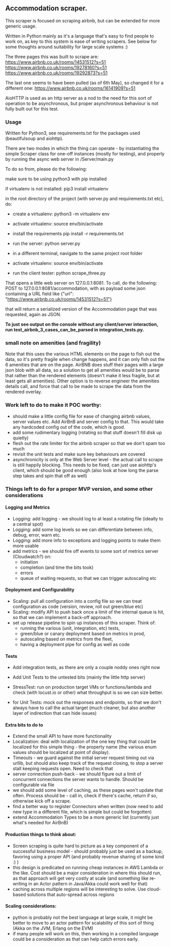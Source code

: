 ## Accommodation scraper.

This scraper is focused on scraping airbnb, but can be extended for more generic usage.

Written in Python mainly as it's a language that's easy to find people to work on, as key to this system is ease of writing scrapers. See below for some thoughts around suitability for large scale systems :)

The three pages this was built to scrape are:
https://www.airbnb.co.uk/rooms/14531512?s=51
https://www.airbnb.co.uk/rooms/19278160?s=51
https://www.airbnb.co.uk/rooms/19292873?s=51

The last one seems to have been pulled (as of 6th May), so changed it for a different one:
https://www.airbnb.co.uk/rooms/16141909?s=51

AioHTTP is used as an http server as a nod to the need for this sort of operation to be asynchronous, but proper asynchronous behaviour is not fully built out for this test.

### Usage

Written for Python3, see requirements.txt for the packages used (beautifulsoup and aiohttp).

There are two modes in which the thing can operate - by instantiating the simple Scraper class for one-off instances (mostly for testing), and properly by running the async web server in /Server/main.py

To do so from, please do the following:

make sure to be using python3 with pip installed

if virtualenv is not installed: pip3 install virtualenv

in the root directory of the project (with server.py and requirements.txt etc), do:
* create a virtualenv: python3 -m virtualenv env
* activate virtualenv: source env/bin/activate
* install the requirements pip install -r requirements.txt
* run the server: python server.py

* in a different terminal, navigate to the same project root folder
* activate virtualenv: source env/bin/activate
* run the client tester: python scrape_three.py

That opens a little web server on 127.0.0.1:8081. To call, do the following:
POST to 127.0.0.1:8081/accommodation, with as payload some json containing a URL field
like {"url": "https://www.airbnb.co.uk/rooms/14531512?s=51"}

that will return a serialized version of the Accommodation page that was requested, again as JSON.

**To just see output on the console without any client/server interaction, run test_airbnb_3_cases_can_be_parsed in integration_tests.py.**

### small note on amenities (and fragility)

Note that this uses the various HTML elements on the page to fish out the data, so it's pretty fragile when change happens, and it can only fish out the 6 amenities that are on the page. AirBNB does stuff their pages with a large json blob with all data, so a solution to get all amenities would be to parse that rather than the rendered elements (doesn't make it less fragile, but at least gets all amenities). Other option is to reverse engineer the amenities details call, and force that call to be made to scrape the data from the rendered overlay.

### Work left to do to make it POC worthy:
* should make a little config file for ease of changing airbnb values, server values etc. Add AirBnB and server config to that. This would take any hardcoded config out of the code, which is good.
* add some rudimentary logging (rotating so that stuff doesn't fill disk up quietly)
* flesh out the rate limiter for the airbnb scraper so that we don't spam too much
* revisit the unit tests and make sure key behaviours are covered
* asynchronicity is only at the Web Server level - the actual call to scrape is still happily blocking. This needs to be fixed, can just use aiohttp's client, which should be good enough (also look at how long the parse step takes and spin that off as well)

### Things left to do for a proper MVP version, and some other considerations

#### Logging and Metrics
* Logging: add logging - we should log to at least a rotating file (ideally to a central spot)
* Logging: add some log levels so we can differentiate between info, debug, error, warn etc.
* Logging: add more info to exceptions and logging points to make them more usable
* add metrics - we should fire off events to some sort of metrics server (Cloudwatch?) on:
    * initiation
    * completion (and time the bits took)
    * errors
    * queue of waiting requests, so that we can trigger autoscaling etc

#### Deployment and Configurability
* Scaling: pull all configuration into a config file so we can treat configuration as code (version, review, roll out green/blue etc)
* Scaling: modify API to push back once a limit of the internal queue is hit, so that we can implement a back-off approach.
* set up release pipeline to spin up instances of this scraper. Think of:
    * running the various (unit, integration, etc) tests,
    * green/blue or canary deployment based on metrics in prod,
    * autoscaling based on metrics from the fleet,
    * having a deployment pipe for config as well as code

#### Tests
* Add integration tests, as there are only a couple noddy ones right now
* Add Unit Tests to the untested bits (mainly the little http server)
* StressTest: run on production target VMs or functions/lambda and check (with locust.io or other) what throughput is so we can size better.

* for Unit Tests: mock out the responses and endpoints, so that we don't always have to call the actual target (much cleaner, but also another layer of indirection that can hide issues)

#### Extra bits to do to
* Extend the small API to have more functionality
* Localization: deal with localization of the one key thing that could be localized for this simple thing - the property name (the various enum values should be localized at point of display).
* Timeouts - we guard against the initial server request timing out via urllib, but should also keep track of the request closing, to stop a server stall keeping requests open. Need to check that
* server connection push-back - we should figure out a limit of concurrent connections the server wants to handle. Should be configurable via file
* we should add some level of caching, as these pages won't update that often. Process should be - call in, check if there's cache, return if so, otherwise kick off a scrape.
* find a better way to register Connectors when written (now need to add new type in a different file, which is simple but could be forgotten)
* extend Accommodation Types to be a more generic list (currently just what's needed for AirBnB)

#### Production things to think about:
* Screen scraping is quite hard to picture as a key component of a successful business model - should probably just be used as a backup, favoring using a proper API (and probably revenue sharing of some kind :) )
* this design is predicated on running cheap instances in AWS Lambda or the like. Cost should be a major consideration in where this should run, as that approach will get very costly at scale (and something like re-writing in an Actor pattern in Java/Akka could work well for that)
* caching across multiple regions will be interesting to solve. Use cloud-based solutions that auto-spread across regions


#### Scaling considerations:
* python is probably not the best language at large scale, it might be better to move to an actor pattern for scalability of this sort of thing (Akka on the JVM, Erlang on the EVM)
* if many people will work on this, then working in a compiled language could be a consideration as that can help catch errors early.
